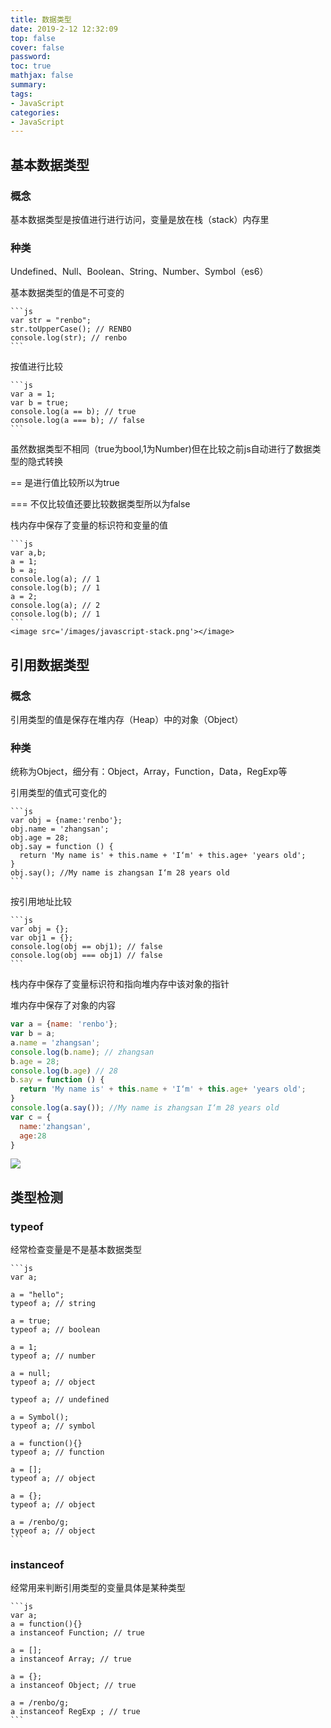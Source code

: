 ```yaml
---
title: 数据类型
date: 2019-2-12 12:32:09
top: false
cover: false
password:
toc: true
mathjax: false
summary: 
tags:
- JavaScript
categories:
- JavaScript
---
```


## 基本数据类型

  ### 概念
  基本数据类型是按值进行进行访问，变量是放在栈（stack）内存里

  ### 种类
  Undefined、Null、Boolean、String、Number、Symbol（es6）

  基本数据类型的值是不可变的

    ```js
    var str = "renbo";
    str.toUpperCase(); // RENBO
    console.log(str); // renbo
    ```

  按值进行比较

    ```js
    var a = 1;
    var b = true;
    console.log(a == b); // true
    console.log(a === b); // false
    ```
  虽然数据类型不相同（true为bool,1为Number)但在比较之前js自动进行了数据类型的隐式转换

  == 是进行值比较所以为true

  === 不仅比较值还要比较数据类型所以为false

  栈内存中保存了变量的标识符和变量的值

    ```js
    var a,b;
    a = 1;
    b = a;
    console.log(a); // 1
    console.log(b); // 1
    a = 2;
    console.log(a); // 2
    console.log(b); // 1
    ```
    <image src='/images/javascript-stack.png'></image>

## 引用数据类型

  ### 概念
  引用类型的值是保存在堆内存（Heap）中的对象（Object）

  ### 种类
  统称为Object，细分有：Object，Array，Function，Data，RegExp等

  引用类型的值式可变化的

    ```js
    var obj = {name:'renbo'};
    obj.name = 'zhangsan';
    obj.age = 28;
    obj.say = function () {
      return 'My name is' + this.name + 'I‘m' + this.age+ 'years old';
    }
    obj.say(); //My name is zhangsan I‘m 28 years old
    ```

  按引用地址比较

    ```js
    var obj = {};
    var obj1 = {};
    console.log(obj == obj1); // false
    console.log(obj === obj1) // false
    ```
  栈内存中保存了变量标识符和指向堆内存中该对象的指针

  堆内存中保存了对象的内容

  ```js
  var a = {name: 'renbo'};
  var b = a;
  a.name = 'zhangsan';
  console.log(b.name); // zhangsan
  b.age = 28;
  console.log(b.age) // 28
  b.say = function () {
    return 'My name is' + this.name + 'I‘m' + this.age+ 'years old';
  }
  console.log(a.say()); //My name is zhangsan I‘m 28 years old
  var c = {
    name:'zhangsan',
    age:28
  }
  ```
  
  <image src='/images/javascript-stack1.png'></image>

## 类型检测
  ### typeof
  
  经常检查变量是不是基本数据类型

    ```js
    var a;

    a = "hello";
    typeof a; // string

    a = true;
    typeof a; // boolean

    a = 1;
    typeof a; // number 

    a = null;
    typeof a; // object

    typeof a; // undefined
    
    a = Symbol();
    typeof a; // symbol

    a = function(){}
    typeof a; // function

    a = [];
    typeof a; // object

    a = {};
    typeof a; // object

    a = /renbo/g;
    typeof a; // object   
    ```
  ### instanceof
  
  经常用来判断引用类型的变量具体是某种类型

    ```js
    var a;
    a = function(){}
    a instanceof Function; // true

    a = [];
    a instanceof Array; // true

    a = {};
    a instanceof Object; // true

    a = /renbo/g;
    a instanceof RegExp ; // true    
    ```

